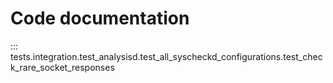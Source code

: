 # Code documentation

::: tests.integration.test_analysisd.test_all_syscheckd_configurations.test_check_rare_socket_responses